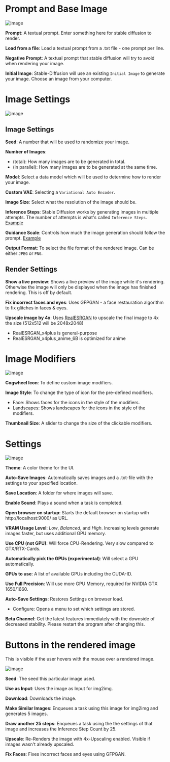 # Prompt and Base Image

![image](https://user-images.githubusercontent.com/110454200/213925096-dd1a38f4-9c4d-4c44-abbd-b16177f96c1f.png)

**Prompt**: A textual prompt. Enter something here for stable diffusion to render.

**Load from a file**: Load a textual prompt from a .txt file - one prompt per line.

**Negative Prompt**: A textual prompt that stable diffusion will try to avoid when rendering your image.

**Initial Image**: Stable-Diffusion will use an existing `Initial Image` to generate your image. Choose an image from your computer.

# Image Settings

![image](https://user-images.githubusercontent.com/110454200/218768343-8a1b74f1-2bc4-4bab-afce-94d470d8cc34.png)

## Image Settings
**Seed**: A number that will be used to randomize your image. 

**Number of Images**: 
  * (total): How many images are to be generated in total.
  * (in parallel): How many images are to be generated at the same time.

**Model**: Select a data model which will be used to determine how to render your image.

**Custom VAE**: Selecting a `Variational Auto Encoder`.

**Image Size**: Select what the resolution of the image should be.

**Inference Steps**: Stable Diffusion works by generating images in multiple attempts. The number of attempts is what's called `Inference Steps`. 
[Example](https://getimg.ai/guides/interactive-guide-to-stable-diffusion-steps-parameter)

**Guidance Scale**: Controls how much the image generation should follow the prompt. [Example](https://getimg.ai/guides/interactive-guide-to-stable-diffusion-guidance-scale-parameter)

**Output Format**: To select the file format of the rendered image. Can be either `JPEG` or `PNG`.

## Render Settings

**Show a live preview**: Shows a live preview of the image while it's rendering. Otherwise the image will only be displayed when the image has finished rendering. This is off by default.

**Fix incorrect faces and eyes**: Uses GFPGAN - a face restauration algorithm to fix glitches in faces & eyes.

**Upscale image by 4x**: Uses [RealESRGAN](https://github.com/xinntao/Real-ESRGAN) to upscale the final image to 4x the size (512x512 will be 2048x2048)
  * RealESRGAN_x4plus is general-purpose
  * RealESRGAN_x4plus_anime_6B is optimized for anime

# Image Modifiers

![image](https://user-images.githubusercontent.com/110454200/213927607-9a4323cb-4178-4645-9645-43bf768641f4.png)

**Cogwheel Icon**: To define custom image modifiers.

**Image Style**: To change the type of icon for the pre-defined modifiers.
  * Face: Shows faces for the icons in the style of the modifiers.
  * Landscapes: Shows landscapes for the icons in the style of the modifiers.

**Thumbnail Size**: A slider to change the size of the clickable modifiers.

# Settings

![image](https://user-images.githubusercontent.com/844287/227230807-58edc7a0-5744-48c6-a6bb-3b06b21e8c8e.png)

**Theme**: A color theme for the UI.

**Auto-Save Images**: Automatically saves images and a .txt-file with the settings to your specified location.

**Save Location**: A folder for where images will save.

**Enable Sound**: Plays a sound when a task is completed.

**Open browser on startup**: Starts the default browser on startup with http://localhost:9000/ as URL.

**VRAM Usage Level**: *Low*, *Balanced*, and *High*. Increasing levels generate images faster, but uses additional GPU memory.

**Use CPU (not GPU)**: Will force CPU-Rendering. Very slow compared to GTX/RTX-Cards.

**Automatically pick the GPUs (experimental)**: Will select a GPU automatically.

**GPUs to use**: A list of available GPUs including the CUDA-ID.

**Use Full Precision**: Will use more GPU Memory, required for NVIDIA GTX 1650/1660.

**Auto-Save Settings**: Restores Settings on browser load.
  * Configure: Opens a menu to set which settings are stored.

**Beta Channel**: Get the latest features immediately with the downside of decreased stability. Please restart the program after changing this.

# Buttons in the rendered image 
This is visible if the user hovers with the mouse over a rendered image.

![image](https://user-images.githubusercontent.com/2499585/200590572-b2ef2d74-1a5d-4394-8899-47c8578bedf1.png)

**Seed**: The seed this particular image used.

**Use as Input**: Uses the image as Input for img2img.

**Download**: Downloads the image.

**Make Similar Images**: Enqueues a task using this image for img2img and generates 5 images.

**Draw another 25 steps**: Enqueues a task using the the settings of that image and increases the Inference Step Count by 25.

**Upscale**: Re-Renders the image with 4x-Upscaling enabled. Visible if images wasn't already upscaled.

**Fix Faces**: Fixes incorrect faces and eyes using GFPGAN.